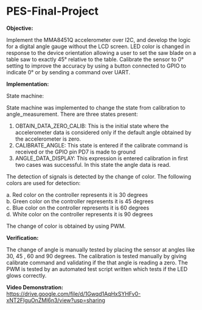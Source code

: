 # PES-Final-Project

**Objective:**

Implement the MMA8451Q accelerometer over I2C, and develop the logic for a digital
angle gauge without the LCD screen. LED color is changed in response to the device
orientation allowing a user to set the saw blade on a table saw to exactly 45° relative to the
table. Calibrate the sensor to 0° setting to improve the accuracy by using a button connected to
GPIO to indicate 0° or by sending a command over UART.

**Implementation:**

State machine:

State machine was implemented to change the state from calibration to angle_measurement.
There are three states present:
1. OBTAIN_DATA_ZERO_CALIB: This is the initial state where the accelerometer data is considered only if the default angle obtained by the accelerometer is zero.
2. CALIBRATE_ANGLE: This state is entered if the calibrate command is received or the GPIO pin PD7 is made to ground
3. ANGLE_DATA_DISPLAY: This expression is entered calibration in first two cases was successful. In this state the angle data is read. 


The detection of signals is detected by the change of color. The following colors are used for detection:

a. Red color on the controller represents it is 30 degrees</br>
b. Green color on the controller represents it is 45 degrees</br>
c. Blue color on the controller represents it is 60 degrees</br>
d. White color on the controller represents it is 90 degrees</br>

The change of color is obtained by using PWM.

**Verification:**

The change of angle is manually tested by placing the sensor at angles like 30, 45 , 60 and 90 degrees.
The calibration is tested manually by giving calibrate command and validating if the that angle is reading a zero.
The PWM is tested by an automated test script written which tests if the LED glows correctly.

**Video Demonstration:**
https://drive.google.com/file/d/1Gwqd1AqHxSYHFv0-xNT2FIguOnZMl6n3/view?usp=sharing

